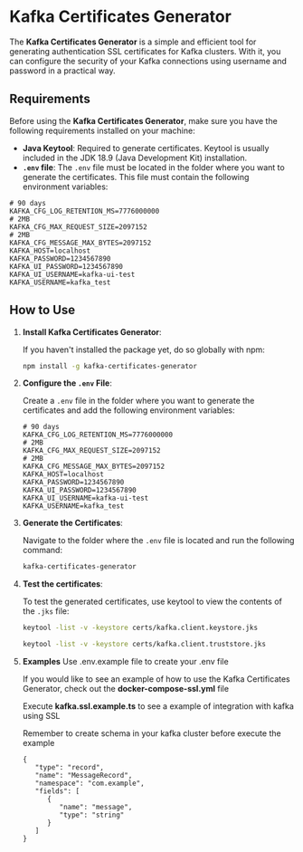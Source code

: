 # Kafka Certificates Generator

The **Kafka Certificates Generator** is a simple and efficient tool for generating authentication SSL certificates for Kafka clusters. With it, you can configure the security of your Kafka connections using username and password in a practical way.

## Requirements

   Before using the **Kafka Certificates Generator**, make sure you have the following requirements installed on your machine:

   - **Java Keytool**: Required to generate certificates. Keytool is usually included in the JDK 18.9 (Java Development Kit) installation.
   - **`.env` file**: The `.env` file must be located in the folder where you want to generate the certificates. This file must contain the following environment variables:

   ```env
   # 90 days
   KAFKA_CFG_LOG_RETENTION_MS=7776000000
   # 2MB
   KAFKA_CFG_MAX_REQUEST_SIZE=2097152
   # 2MB
   KAFKA_CFG_MESSAGE_MAX_BYTES=2097152
   KAFKA_HOST=localhost
   KAFKA_PASSWORD=1234567890
   KAFKA_UI_PASSWORD=1234567890
   KAFKA_UI_USERNAME=kafka-ui-test
   KAFKA_USERNAME=kafka_test
   ```

## How to Use

1. **Install Kafka Certificates Generator**:

   If you haven't installed the package yet, do so globally with npm:

   ```bash
   npm install -g kafka-certificates-generator
   ```

2. **Configure the `.env` File**:

   Create a `.env` file in the folder where you want to generate the certificates and add the following environment variables:

   ```env
   # 90 days
   KAFKA_CFG_LOG_RETENTION_MS=7776000000
   # 2MB
   KAFKA_CFG_MAX_REQUEST_SIZE=2097152
   # 2MB
   KAFKA_CFG_MESSAGE_MAX_BYTES=2097152
   KAFKA_HOST=localhost
   KAFKA_PASSWORD=1234567890
   KAFKA_UI_PASSWORD=1234567890
   KAFKA_UI_USERNAME=kafka-ui-test
   KAFKA_USERNAME=kafka_test
   ```
3. **Generate the Certificates**:

   Navigate to the folder where the `.env` file is located and run the following command:

   ```bash
   kafka-certificates-generator
   ```
4. **Test the certificates**:

   To test the generated certificates, use keytool to view the contents of the `.jks` file:

   ```bash
   keytool -list -v -keystore certs/kafka.client.keystore.jks
   ```

   ```bash
   keytool -list -v -keystore certs/kafka.client.truststore.jks
   ```

5. **Examples**
   Use .env.example file to create your .env file

   If you would like to see an example of how to use the Kafka Certificates Generator, check out the **docker-compose-ssl.yml** file

   Execute **kafka.ssl.example.ts** to see a example of integration with kafka using SSL

   Remember to create schema in your kafka cluster before execute the example
   ```avro
   {
      "type": "record",
      "name": "MessageRecord",
      "namespace": "com.example",
      "fields": [
         {
            "name": "message",
            "type": "string"
         }
      ]
   }
   ```
